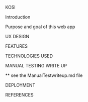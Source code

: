 KOSI

Introduction


Purpose and goal of this web app




UX DESIGN




FEATURES



TECHNOLOGIES USED



MANUAL TESTING WRITE UP

** see the ManualTestwriteup.md file



DEPLOYMENT




REFERENCES